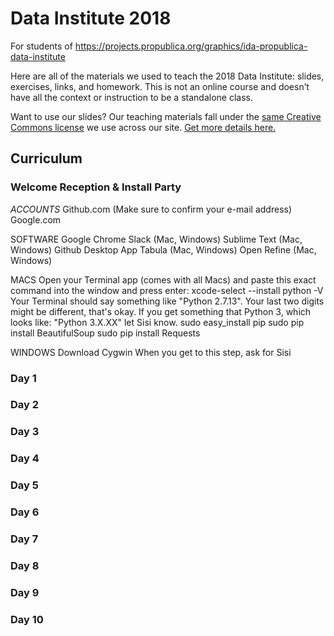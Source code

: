 # Data Institute 2018
For students of https://projects.propublica.org/graphics/ida-propublica-data-institute

Here are all of the materials we used to teach the 2018 Data Institute: slides, exercises, links, and homework. This is not an online course and doesn’t have all the context or instruction to be a standalone class. 

Want to use our slides? Our teaching materials fall under the [same Creative Commons license](https://creativecommons.org/licenses/by-nc-nd/3.0/us/) we use across our site. [Get more details here.](https://www.propublica.org/steal-our-stories/)

## Curriculum

### Welcome Reception & Install Party

*ACCOUNTS*
Github.com
(Make sure to confirm your e-mail address)
Google.com

SOFTWARE
Google Chrome
Slack (Mac, Windows)
Sublime Text (Mac, Windows)
Github Desktop App
Tabula (Mac, Windows)
Open Refine (Mac, Windows)

MACS
Open your Terminal app (comes with all Macs) and paste this exact command into the window and press enter:
xcode-select --install
 python -V
Your Terminal should say something like "Python 2.7.13". Your last two digits might be different, that's okay. If you get something that Python 3, which looks like: "Python 3.X.XX" let Sisi know.
sudo easy_install pip
sudo pip install BeautifulSoup
sudo pip install Requests

WINDOWS
Download Cygwin
When you get to this step, ask for Sisi




### Day 1


### Day 2


### Day 3


### Day 4

### Day 5

### Day 6

### Day 7

### Day 8

### Day 9

### Day 10
